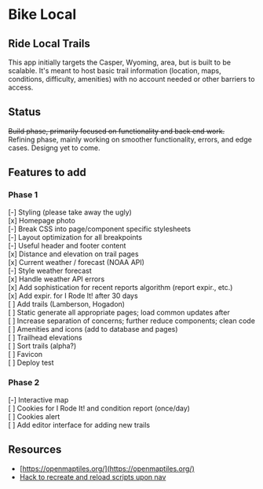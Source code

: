 # Bike Local 

## Ride Local Trails
This app initially targets the Casper, Wyoming, area, but is built to be scalable. It's meant to host basic trail information (location, maps, conditions, difficulty, amenities) with no account needed or other barriers to access.

## Status
~~Build phase, primarily focused on functionality and back end work.~~  
Refining phase, mainly working on smoother functionality, errors, and edge cases. Designg yet to come.  

## Features to add

### Phase 1
\[-\] Styling (please take away the ugly)  
\[x\] Homepage photo  
\[-\] Break CSS into page/component specific stylesheets  
\[-\] Layout optimization for all breakpoints  
\[-\] Useful header and footer content  
\[x\] Distance and elevation on trail pages  
\[x\] Current weather / forecast (NOAA API)  
\[-\] Style weather forecast  
\[x\] Handle weather API errors  
\[x\] Add sophistication for recent reports algorithm (report expir., etc.)  
\[x\] Add expir. for I Rode It! after 30 days  
\[ \] Add trails (Lamberson, Hogadon)  
\[ \] Static generate all appropriate pages; load common updates after  
\[ \] Increase separation of concerns; further reduce components; clean code  
\[ \] Amenities and icons (add to database and pages)  
\[ \] Trailhead elevations  
\[ \] Sort trails (alpha?)  
\[ \] Favicon  
\[ \] Deploy test  

### Phase 2
\[-\] Interactive map  
\[ \] Cookies for I Rode It! and condition report (once/day)  
\[ \] Cookies alert  
\[ \] Add editor interface for adding new trails

## Resources

* [https://openmaptiles.org/](https://openmaptiles.org/)
* [Hack to recreate and reload scripts upon nav](https://github.com/vercel/next.js/discussions/17919#discussioncomment-3149719)